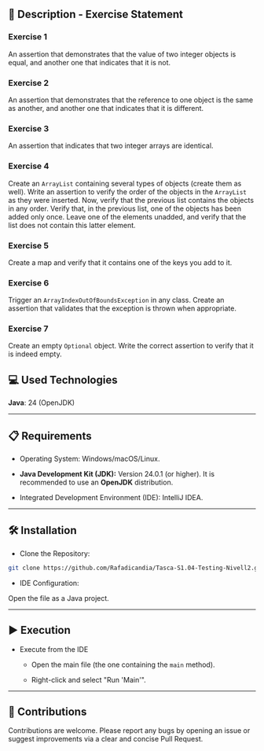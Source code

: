 
## 📄 Description - Exercise Statement

### Exercise 1
An assertion that demonstrates that the value of two integer objects is equal, and another one that indicates that it is not.
### Exercise 2
An assertion that demonstrates that the reference to one object is the same as another, and another one that indicates that it is different.
### Exercise 3
An assertion that indicates that two integer arrays are identical.
### Exercise 4
Create an `ArrayList` containing several types of objects (create them as well). Write an assertion to verify the order of the objects in the `ArrayList` as they were inserted.
Now, verify that the previous list contains the objects in any order.
Verify that, in the previous list, one of the objects has been added only once. Leave one of the elements unadded, and verify that the list does not contain this latter element.
### Exercise 5
Create a map and verify that it contains one of the keys you add to it.
### Exercise 6
Trigger an `ArrayIndexOutOfBoundsException` in any class. Create an assertion that validates that the exception is thrown when appropriate.
### Exercise 7
Create an empty `Optional` object. Write the correct assertion to verify that it is indeed empty.

## 💻 Used Technologies

**Java**: 24 (OpenJDK)

-----

## 📋 Requirements

- Operating System: Windows/macOS/Linux.

- **Java Development Kit (JDK):** Version 24.0.1 (or higher). It is recommended to use an **OpenJDK** distribution.

- Integrated Development Environment (IDE): IntelliJ IDEA.

-----

## 🛠️ Installation

- Clone the Repository:

```bash
git clone https://github.com/Rafadicandia/Tasca-S1.04-Testing-Nivell2.git
```

- IDE Configuration:

Open the file as a Java project.

-----

## ▶️ Execution

- Execute from the IDE
  - Open the main file (the one containing the `main` method).

  - Right-click and select "Run 'Main'".

-----

## 🤝 Contributions

Contributions are welcome. Please report any bugs by opening an issue or suggest improvements via a clear and concise Pull Request.